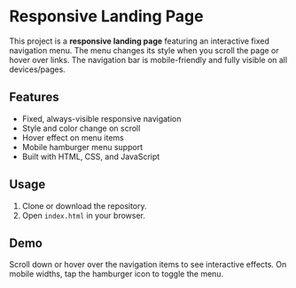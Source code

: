 # Responsive Landing Page

This project is a **responsive landing page** featuring an interactive fixed navigation menu. The menu changes its style when you scroll the page or hover over links. The navigation bar is mobile-friendly and fully visible on all devices/pages.

## Features

- Fixed, always-visible responsive navigation
- Style and color change on scroll
- Hover effect on menu items
- Mobile hamburger menu support
- Built with HTML, CSS, and JavaScript

## Usage

1. Clone or download the repository.
2. Open `index.html` in your browser.

## Demo

Scroll down or hover over the navigation items to see interactive effects. On mobile widths, tap the hamburger icon to toggle the menu.
